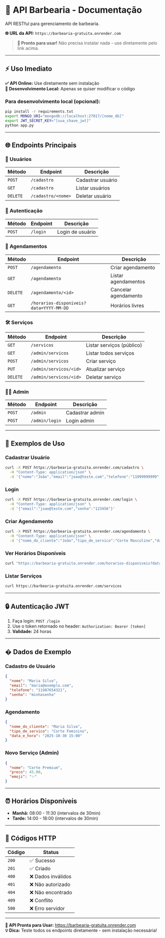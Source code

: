 # 📡 API Barbearia - Documentação

API RESTful para gerenciamento de barbearia.

**🌐 URL da API:** `https://barbearia-gratuita.onrender.com`

> **🚀 Pronto para usar!** Não precisa instalar nada - use diretamente pelo link acima.

---

## ⚡ Uso Imediato

**✅ API Online:** Use diretamente sem instalação  
**🔧 Desenvolvimento Local:** Apenas se quiser modificar o código

### Para desenvolvimento local (opcional):
```bash
pip install -r requirements.txt
export MONGO_URI="mongodb://localhost:27017/[nome_db]"
export JWT_SECRET_KEY="[sua_chave_jwt]"
python app.py
```

---

## 🌐 Endpoints Principais

### 👤 **Usuários**

| Método | Endpoint | Descrição |
|--------|----------|-----------|
| `POST` | `/cadastro` | Cadastrar usuário |
| `GET` | `/cadastro` | Listar usuários |
| `DELETE` | `/cadastro/<nome>` | Deletar usuário |

### 🔐 **Autenticação**

| Método | Endpoint | Descrição |
|--------|----------|-----------|
| `POST` | `/login` | Login de usuário |

### 📅 **Agendamentos**

| Método | Endpoint | Descrição |
|--------|----------|-----------|
| `POST` | `/agendamento` | Criar agendamento |
| `GET` | `/agendamento` | Listar agendamentos |
| `DELETE` | `/agendamento/<id>` | Cancelar agendamento |
| `GET` | `/horarios-disponiveis?data=YYYY-MM-DD` | Horários livres |

### 🛠️ **Serviços**

| Método | Endpoint | Descrição |
|--------|----------|-----------|
| `GET` | `/servicos` | Listar serviços (público) |
| `GET` | `/admin/servicos` | Listar todos serviços |
| `POST` | `/admin/servicos` | Criar serviço |
| `PUT` | `/admin/servicos/<id>` | Atualizar serviço |
| `DELETE` | `/admin/servicos/<id>` | Deletar serviço |

### 👨‍💼 **Admin**

| Método | Endpoint | Descrição |
|--------|----------|-----------|
| `POST` | `/admin` | Cadastrar admin |
| `POST` | `/admin/login` | Login admin |

---

## 📝 Exemplos de Uso

### **Cadastrar Usuário**
```bash
curl -X POST https://barbearia-gratuita.onrender.com/cadastro \
  -H "Content-Type: application/json" \
  -d '{"nome":"João","email":"joao@teste.com","telefone":"11999999999","senha":"123456"}'
```

### **Login**
```bash
curl -X POST https://barbearia-gratuita.onrender.com/login \
  -H "Content-Type: application/json" \
  -d '{"email":"joao@teste.com","senha":"123456"}'
```

### **Criar Agendamento**
```bash
curl -X POST https://barbearia-gratuita.onrender.com/agendamento \
  -H "Content-Type: application/json" \
  -d '{"nome_do_cliente":"João","tipo_de_servico":"Corte Masculino","data_e_hora":"2025-10-30 14:30"}'
```

### **Ver Horários Disponíveis**
```bash
curl "https://barbearia-gratuita.onrender.com/horarios-disponiveis?data=2025-10-30"
```

### **Listar Serviços**
```bash
curl https://barbearia-gratuita.onrender.com/servicos
```

---

## 🔒 Autenticação JWT

1. Faça login: `POST /login`
2. Use o token retornado no header: `Authorization: Bearer [token]`
3. **Validade:** 24 horas

---

## � Dados de Exemplo

### **Cadastro de Usuário**
```json
{
  "nome": "Maria Silva",
  "email": "maria@exemplo.com",
  "telefone": "11987654321",
  "senha": "minhasenha"
}
```

### **Agendamento**
```json
{
  "nome_do_cliente": "Maria Silva",
  "tipo_de_servico": "Corte Feminino",
  "data_e_hora": "2025-10-30 15:00"
}
```

### **Novo Serviço (Admin)**
```json
{
  "nome": "Corte Premium",
  "preco": 45.00,
  "emoji": "✨"
}
```

---

## ⏰ Horários Disponíveis

- **Manhã:** 08:00 - 11:30 (intervalos de 30min)
- **Tarde:** 14:00 - 18:00 (intervalos de 30min)

---

## 🎯 Códigos HTTP

| Código | Status |
|--------|---------|
| `200` | ✅ Sucesso |
| `201` | ✅ Criado |
| `400` | ❌ Dados inválidos |
| `401` | ❌ Não autorizado |
| `404` | ❌ Não encontrado |
| `409` | ❌ Conflito |
| `500` | ❌ Erro servidor |

---

**🚀 API Pronta para Usar:** https://barbearia-gratuita.onrender.com  
**💡 Dica:** Teste todos os endpoints diretamente - sem instalação necessária!